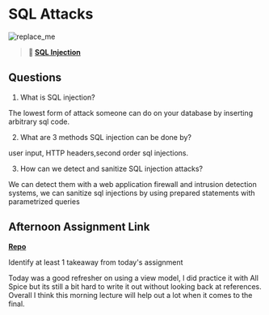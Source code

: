# SQL Attacks

![replace_me](https://codeworks.blob.core.windows.net/public/assets/img/illustrations/placeholder.svg)

> **📖 [SQL Injection](https://codeworksacademy.com/fs-student-guide/resources/wk11/03-SQL-Injection)**

## Questions

1. What is SQL injection?

The lowest form of attack someone can do on your database by inserting arbitrary sql code.

2. What are 3 methods SQL injection can be done by?

user input, HTTP headers,second order sql injections.

3. How can we detect and sanitize SQL injection attacks?

We can detect them with a web application firewall and intrusion detection systems, we can sanitize sql injections by using prepared statements with parametrized queries

## Afternoon Assignment Link

**[Repo](https://github.com/DiegoDomingu3z/FriendZone_CSharp)**

Identify at least 1 takeaway from today's assignment

Today was a good refresher on using a view model, I did practice it with All Spice but its still a bit hard to write it out without looking back at references. Overall I think this morning lecture will help out a lot when it comes to the final.
